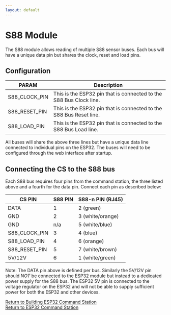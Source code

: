 ```yaml
---
layout: default
---
```


# S88 Module
The S88 module allows reading of multiple S88 sensor buses. Each bus will have a unique data pin but shares the clock, reset and load pins.

## Configuration

| PARAM | Description |
| ----- | ----------- |
| S88_CLOCK_PIN | This is the ESP32 pin that is connected to the S88 Bus Clock line. |
| S88_RESET_PIN | This is the ESP32 pin that is connected to the S88 Bus Reset line. |
| S88_LOAD_PIN | This is the ESP32 pin that is connected to the S88 Bus Load line. |

All buses will share the above three lines but have a unique data line connected to individual pins on the ESP32. The buses will need to be configured through the web interface after startup.

## Connecting the CS to the S88 bus

Each S88 bus requires four pins from the command station, the three listed above and a fourth for the data pin. Connect each pin as described below:

| CS PIN | S88 PIN | S88-n PIN (RJ45) |
| ------ | ------- | ---------------- |
| DATA | 1 | 2 (green) |
| GND | 2 | 3 (white/orange) |
| GND | n/a | 5 (white/blue) |
| S88_CLOCK_PIN | 3 | 4 (blue) |
| S88_LOAD_PIN | 4 | 6 (orange) |
| S88_RESET_PIN | 5 | 7 (white/brown) |
| 5V/12V | 6 | 1 (white/green) |

Note: The DATA pin above is defined per bus. Similarly the 5V/12V pin should *NOT* be connected to the ESP32 module but instead to a dedicated power supply for the S88 bus. The ESP32 5V pin is connected to the voltage regulator on the ESP32 and will not be able to supply sufficient power for both the ESP32 and other devices.

[Return to Building ESP32 Command Station](./building-esp32cs.html)<br/>
[Return to ESP32 Command Station](./index.html)
